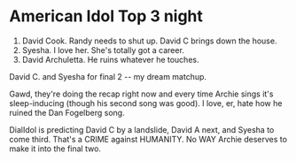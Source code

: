# American Idol Top 3 night

1) David Cook. Randy needs to shut up. David C brings down the house.
2) Syesha. I love her. She's totally got a career.
3) David Archuletta. He ruins whatever he touches.

David C. and Syesha for final 2 -- my dream matchup.

Gawd, they're doing the recap right now and every time Archie sings it's sleep-inducing (though his second song was good). I love, er, hate how he ruined the Dan Fogelberg song.

DialIdol is predicting David C by a landslide, David A next, and Syesha to come third. That's a CRIME against HUMANITY. No WAY Archie deserves to make it into the final two.



